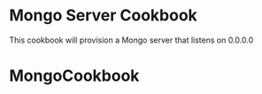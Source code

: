# Mongo Server Cookbook

This cookbook will provision a Mongo server that listens on 0.0.0.0

# MongoCookbook
